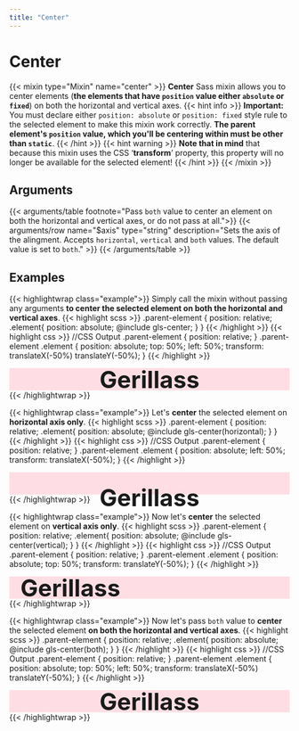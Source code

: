 ```yaml
---
title: "Center"
---
```


# Center

{{< mixin type="Mixin" name="center" >}}
**Center** Sass mixin allows you to center elements (**the elements that have `position` value either `absolute` or `fixed`**) on both the horizontal and vertical axes.
{{< hint info >}}
**Important:** You must declare either `position: absolute` or `position: fixed` style rule to the selected element to make this mixin work correctly. **The parent element's `position` value, which you'll be centering within must be other than `static`**.
{{< /hint >}}
{{< hint warning >}}
**Note that in mind** that because this mixin uses the CSS ‘**transform**’ property, this property will no longer be available for the selected element!
{{< /hint >}}
{{< /mixin >}}

## Arguments

{{< arguments/table footnote="Pass `both` value to center an element on both the horizontal and vertical axes, or do not pass at all.">}}
    {{< arguments/row name="$axis" type="string" description="Sets the axis of the alingment. Accepts `horizontal`, `vertical` and `both` values. The default value is set to `both`." >}}
{{< /arguments/table >}}


## Examples

{{< highlightwrap class="example">}}
Simply call the mixin without passing any arguments **to center the selected element on both the horizontal and vertical axes**.
{{< highlight scss >}}
.parent-element {
    position: relative;
    .element{
        position: absolute;
        @include gls-center;
    }
}
{{< /highlight >}}
{{< highlight css >}}
//CSS Output
.parent-element {
    position: relative;
}
.parent-element .element {
    position: absolute;
    top: 50%;
    left: 50%;
    transform: translateX(-50%) translateY(-50%);
}
{{< /highlight >}}
<style>
.parent-element.example01 .element {
    position: absolute;
    top: 50%;
    left: 50%;
    -webkit-transform: translateX(-50%) translateY(-50%);
    transform: translateX(-50%) translateY(-50%);
}
</style>
<div class="parent-element sandbox large example01">
    <h2 class="element">Gerillass</h2>
</div>
{{< /highlightwrap >}}


{{< highlightwrap class="example">}}
Let's **center** the selected element on **horizontal axis only**.
{{< highlight scss >}}
.parent-element {
    position: relative;
    .element{
        position: absolute;
        @include gls-center(horizontal);
    }
}
{{< /highlight >}}
{{< highlight css >}}
//CSS Output
.parent-element {
    position: relative;
}
.parent-element .element {
    position: absolute;
    left: 50%;
    transform: translateX(-50%);
}
{{< /highlight >}}
<style>
.parent-element.example02 .element {
  position: absolute;
  left: 50%;
  -webkit-transform: translateX(-50%);
  transform: translateX(-50%);
}
</style>
<div class="parent-element sandbox large example02">
    <h2 class="element">Gerillass</h2>
</div>
{{< /highlightwrap >}}

{{< highlightwrap class="example">}}
Now let's **center** the selected element on **vertical axis only**.
{{< highlight scss >}}
.parent-element {
    position: relative;
    .element{
        position: absolute;
        @include gls-center(vertical);
    }
}
{{< /highlight >}}
{{< highlight css >}}
//CSS Output
.parent-element {
    position: relative;
}
.parent-element .element {
    position: absolute;
    top: 50%;
    transform: translateY(-50%);
}
{{< /highlight >}}
<style>
.parent-element.example03 .element {
  position: absolute;
  top: 50%;
  -webkit-transform: translateY(-50%);
  transform: translateY(-50%);
}
</style>
<div class="parent-element sandbox large example03">
    <h2 class="element">Gerillass</h2>
</div>
{{< /highlightwrap >}}

{{< highlightwrap class="example">}}
Now let's pass `both` value to **center** the selected element **on both the horizontal and vertical axes**.
{{< highlight scss >}}
.parent-element {
    position: relative;
    .element{
        position: absolute;
        @include gls-center(both);
    }
}
{{< /highlight >}}
{{< highlight css >}}
//CSS Output
.parent-element {
    position: relative;
}
.parent-element .element {
    position: absolute;
    top: 50%;
    left: 50%;
    transform: translateX(-50%) translateY(-50%);
}
{{< /highlight >}}
<style>
.parent-element.example04 .element {
    position: absolute;
    top: 50%;
    left: 50%;
    -webkit-transform: translateX(-50%) translateY(-50%);
    transform: translateX(-50%) translateY(-50%);
}
</style>
<div class="parent-element sandbox large example04">
    <h2 class="element">Gerillass</h2>
</div>
<style>
.parent-element{
    position: relative;
    background-color: rgba(255, 192, 203, 0.5);
    padding: 20px;
}
.parent-element .element{
    margin: 0;
    font-size: 3em;
}
</style>
{{< /highlightwrap >}}
